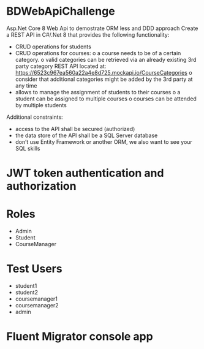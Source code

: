 # BDWebApiChallenge
Asp.Net Core 8 Web Api to demostrate ORM less and DDD approach 
Create a REST API in C#/.Net 8 that provides the following functionality:
- CRUD operations for students
- CRUD operations for courses:
o a course needs to be of a certain category.
o valid categories can be retrieved via an already existing 
3rd party category REST API
located at: https://6523c967ea560a22a4e8d725.mockapi.io/CourseCategories
o consider that additional categories might be added by the 3rd party at any time
- allows to manage the assignment of students to their courses
o a student can be assigned to multiple courses
o courses can be attended by multiple students

Additional constraints:
- access to the API shall be secured (authorized)
- the data store of the API shall be a SQL Server database
- don’t use Entity Framework or another ORM, we also want to see your SQL skills


# JWT token authentication and authorization
  # Roles
   - Admin
   - Student
   - CourseManager  
    

# Test Users
 - student1
 - student2
 - coursemanager1
 - coursemanager2
 - admin
 
# Fluent Migrator console app


